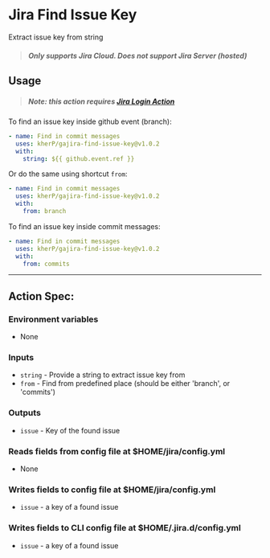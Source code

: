 # Jira Find Issue Key
Extract issue key from string

> ##### Only supports Jira Cloud. Does not support Jira Server (hosted)

## Usage

> ##### Note: this action requires [Jira Login Action](https://github.com/marketplace/actions/jira-login)

To find an issue key inside github event (branch):
```yaml
- name: Find in commit messages
  uses: kherP/gajira-find-issue-key@v1.0.2
  with:
    string: ${{ github.event.ref }}
```

Or do the same using shortcut `from`:
```yaml
- name: Find in commit messages
  uses: kherP/gajira-find-issue-key@v1.0.2
  with:
    from: branch
```

To find an issue key inside commit messages:
```yaml
- name: Find in commit messages
  uses: kherP/gajira-find-issue-key@v1.0.2
  with:
    from: commits
```

----
## Action Spec:

### Environment variables
- None

### Inputs
- `string` - Provide a string to extract issue key from
- `from` - Find from predefined place (should be either 'branch', or 'commits')

### Outputs
- `issue` - Key of the found issue

### Reads fields from config file at $HOME/jira/config.yml
- None

### Writes fields to config file at $HOME/jira/config.yml
- `issue` - a key of a found issue

### Writes fields to CLI config file at $HOME/.jira.d/config.yml
- `issue` - a key of a found issue
